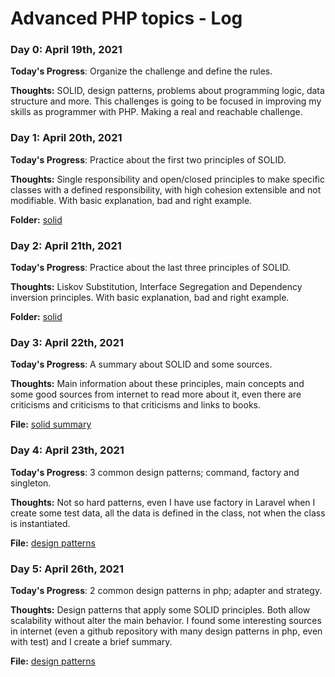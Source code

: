 # Advanced PHP topics - Log

### Day 0: April 19th, 2021

**Today's Progress**: Organize the challenge and define the rules.

**Thoughts:** SOLID, design patterns, problems about programming logic, data structure and more. This challenges is going to be focused in improving my skills as programmer with PHP. Making a real and reachable challenge.

### Day 1: April 20th, 2021

**Today's Progress**: Practice about the first two principles of SOLID.

**Thoughts:** Single responsibility and open/closed principles to make specific classes with a defined responsibility, with high cohesion extensible and not modifiable. With basic explanation, bad and right example.

**Folder:** [solid](solid)

### Day 2: April 21th, 2021

**Today's Progress**: Practice about the last three principles of SOLID.

**Thoughts:** Liskov Substitution, Interface Segregation and Dependency inversion principles. With basic explanation, bad and right example.

**Folder:** [solid](solid)

### Day 3: April 22th, 2021

**Today's Progress**: A summary about SOLID and some sources.

**Thoughts:** Main information about these principles, main concepts and some good sources from internet to read more about it, even there are criticisms and criticisms to that criticisms and links to books.

**File:** [solid summary](solid/0-solid-summary.md)

### Day 4: April 23th, 2021

**Today's Progress**: 3 common design patterns; command, factory and singleton.

**Thoughts:** Not so hard patterns, even I have use factory in Laravel when I create some test data, all the data is defined in the class, not when the class is instantiated.

**File:** [design patterns](design-patterns/creational)

### Day 5: April 26th, 2021

**Today's Progress**: 2 common design patterns in php; adapter and strategy.

**Thoughts:** Design patterns that apply some SOLID principles. Both allow scalability without alter the main behavior. I found some interesting sources in internet (even a github repository with many design patterns in php, even with test) and I create a brief summary.

**File:** [design patterns](design-patterns/design-patterns.md)

